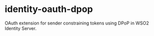 # identity-oauth-dpop
OAuth extension for sender constraining tokens using DPoP in WSO2 Identity Server.
